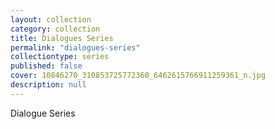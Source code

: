 ```yaml
---
layout: collection
category: collection
title: Dialogues Series
permalink: "dialogues-series"
collectiontype: series
published: false
cover: 10846270_310853725772360_6462615766911259361_n.jpg
description: null
---
```



Dialogue Series 


